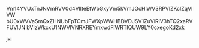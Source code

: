 Vm14YVUxTnJNVmRVV0d4VllteEtWbGxyVm5kVmJGcHlWV3RPVlZKclZqVlVW
bU0xWVVaSmQxZHNUbFpTCmJFWXpWWHBDVDJSV1ZuVlRiV3hTQ2xaRVFUVlJN
bVIzWkcxU1NWVlVNRXREYmxwdFlWRTlQUW9LY0cxegoKd2xk

jxi